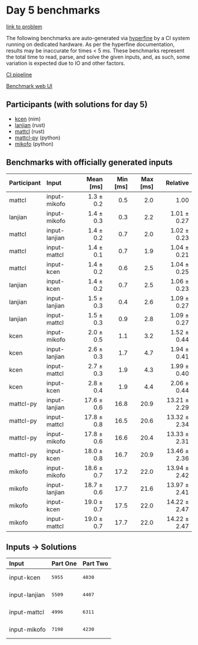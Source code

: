 # Day 5 benchmarks

[link to problem](https://adventofcode.com/2024/day/5)

The following benchmarks are auto-generated via
[hyperfine](https://github.com/sharkdp/hyperfine) by a CI system running on
dedicated hardware. As per the hyperfine documentation, results may be
inaccurate for times < 5 ms. These benchmarks represent the total time to read,
parse, and solve the given inputs, and, as such, some variation is expected due
to IO and other factors.

[CI pipeline](http://ci.papercode.net:8080/teams/main/pipelines/aoc2024)

[Benchmark web UI](https://aoc.ancalagon.black)


## Participants (with solutions for day 5)

- [kcen](https://github.com/kcen/aoc2024) (nim)
- [lanjian](https://github.com/lanjian/aoc-2024) (rust)
- [mattcl](https://github.com/mattcl/aoc2024) (rust)
- [mattcl-py](https://github.com/mattcl/aoc2024-py) (python)
- [mikofo](https://github.com/mikofo/aoc2024) (python)


## Benchmarks with officially generated inputs

| Participant | Input | Mean [ms] | Min [ms] | Max [ms] | Relative |
|:---|:---|---:|---:|---:|---:|
| mattcl | input-mikofo | 1.3 ± 0.2 | 0.5 | 2.0 | 1.00 |
| lanjian | input-mikofo | 1.4 ± 0.3 | 0.3 | 2.2 | 1.01 ± 0.27 |
| mattcl | input-lanjian | 1.4 ± 0.2 | 0.7 | 2.0 | 1.02 ± 0.23 |
| mattcl | input-mattcl | 1.4 ± 0.1 | 0.7 | 1.9 | 1.04 ± 0.21 |
| mattcl | input-kcen | 1.4 ± 0.2 | 0.6 | 2.5 | 1.04 ± 0.25 |
| lanjian | input-kcen | 1.4 ± 0.2 | 0.7 | 2.5 | 1.06 ± 0.23 |
| lanjian | input-lanjian | 1.5 ± 0.3 | 0.4 | 2.6 | 1.09 ± 0.27 |
| lanjian | input-mattcl | 1.5 ± 0.3 | 0.9 | 2.8 | 1.09 ± 0.27 |
| kcen | input-mikofo | 2.0 ± 0.5 | 1.1 | 3.2 | 1.52 ± 0.44 |
| kcen | input-lanjian | 2.6 ± 0.3 | 1.7 | 4.7 | 1.94 ± 0.41 |
| kcen | input-mattcl | 2.7 ± 0.3 | 1.9 | 4.3 | 1.99 ± 0.40 |
| kcen | input-kcen | 2.8 ± 0.4 | 1.9 | 4.4 | 2.06 ± 0.44 |
| mattcl-py | input-lanjian | 17.6 ± 0.6 | 16.8 | 20.9 | 13.21 ± 2.29 |
| mattcl-py | input-mattcl | 17.8 ± 0.8 | 16.5 | 20.6 | 13.32 ± 2.34 |
| mattcl-py | input-mikofo | 17.8 ± 0.6 | 16.6 | 20.4 | 13.33 ± 2.31 |
| mattcl-py | input-kcen | 18.0 ± 0.8 | 16.7 | 20.9 | 13.46 ± 2.36 |
| mikofo | input-mikofo | 18.6 ± 0.7 | 17.2 | 22.0 | 13.94 ± 2.42 |
| mikofo | input-lanjian | 18.7 ± 0.6 | 17.7 | 21.6 | 13.97 ± 2.41 |
| mikofo | input-kcen | 19.0 ± 0.7 | 17.5 | 22.0 | 14.22 ± 2.47 |
| mikofo | input-mattcl | 19.0 ± 0.7 | 17.7 | 22.0 | 14.22 ± 2.47 |


## Inputs -> Solutions

| Input | Part One | Part Two |
|:---|:---|:---|
|input-kcen|<pre>5955</pre>|<pre>4030</pre>|
|input-lanjian|<pre>5509</pre>|<pre>4407</pre>|
|input-mattcl|<pre>4996</pre>|<pre>6311</pre>|
|input-mikofo|<pre>7198</pre>|<pre>4230</pre>|